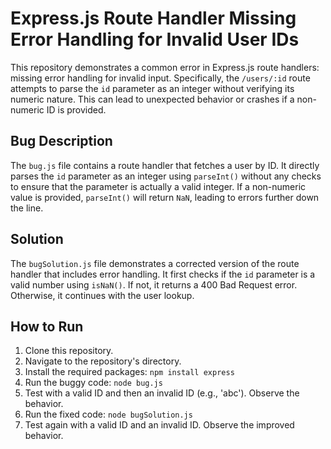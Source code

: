 # Express.js Route Handler Missing Error Handling for Invalid User IDs

This repository demonstrates a common error in Express.js route handlers: missing error handling for invalid input. Specifically, the `/users/:id` route attempts to parse the `id` parameter as an integer without verifying its numeric nature. This can lead to unexpected behavior or crashes if a non-numeric ID is provided.

## Bug Description
The `bug.js` file contains a route handler that fetches a user by ID.  It directly parses the `id` parameter as an integer using `parseInt()` without any checks to ensure that the parameter is actually a valid integer.  If a non-numeric value is provided, `parseInt()` will return `NaN`, leading to errors further down the line.

## Solution
The `bugSolution.js` file demonstrates a corrected version of the route handler that includes error handling.  It first checks if the `id` parameter is a valid number using `isNaN()`.  If not, it returns a 400 Bad Request error.  Otherwise, it continues with the user lookup.

## How to Run
1. Clone this repository.
2. Navigate to the repository's directory.
3. Install the required packages: `npm install express`
4. Run the buggy code: `node bug.js`
5. Test with a valid ID and then an invalid ID (e.g., 'abc'). Observe the behavior.
6. Run the fixed code: `node bugSolution.js`
7. Test again with a valid ID and an invalid ID. Observe the improved behavior.